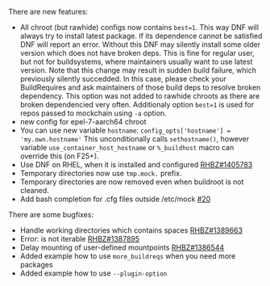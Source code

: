 There are new features:

* All chroot (but rawhide) configs now contains `best=1`. This way DNF will always try to install latest package.
  If its dependence cannot be satisfied DNF will report an error. Without this DNF may silently install some older
  version which does not have broken deps.
  This is fine for regular user, but not for buildsystems, where maintainers usually want to
  use latest version.
  Note that this change may result in sudden build failure, which previously silently succedded.
  In this case, please check your BuildRequires and ask maintainers of those build deps to resolve broken dependency.
  This option was not added to rawhide chroots as there are broken dependencied very often.
  Additionaly option `best=1` is used for repos passed to mockchain using `-a` option.
* new config for epel-7-aarch64 chroot
* You can use new variable `hostname`: `config_opts['hostname'] = 'my.own.hostname'`
  This unconditionally calls `sethostname()`, however
  variable `use_container_host_hostname` or `%_buildhost` macro can override this (on F25+).
* Use DNF on RHEL, when it is installed and configured [RHBZ#1405783](http://bugzilla.redhat.com/bugzilla/show_bug.cgi?id=1405783)
* Temporary directories now use `tmp.mock.` prefix.
* Temporary directories are now removed even when buildroot is not cleaned.
* Add bash completion for .cfg files outside /etc/mock [#20](https://github.com/rpm-software-management/mock/pull/20)

There are some bugfixes:

* Handle working directories which contains spaces [RHBZ#1389663](http://bugzilla.redhat.com/bugzilla/show_bug.cgi?id=1389663)
* Error: is not iterable [RHBZ#1387895](http://bugzilla.redhat.com/bugzilla/show_bug.cgi?id=1387895)
* Delay mounting of user-defined mountpoints [RHBZ#1386544](http://bugzilla.redhat.com/bugzilla/show_bug.cgi?id=1386544)
* Added example how to use `more_buildreqs` when you need more packages
* Added example how to use `--plugin-option`
